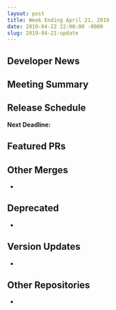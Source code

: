 ```yaml
---
layout: post
title: Week Ending April 21, 2019
date: 2019-04-22 22:00:00 -0000
slug: 2019-04-21-update
---
```


## Developer News


## Meeting Summary


## Release Schedule

**Next Deadline:**


## Featured PRs


## Other Merges

*

## Deprecated

*

## Version Updates

*

## Other Repositories

*
